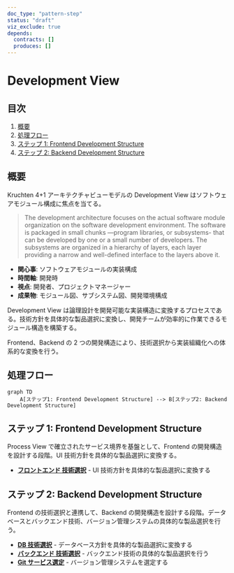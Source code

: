 ```yaml
---
doc_type: "pattern-step"
status: "draft"
viz_exclude: true
depends:
  contracts: []
  produces: []
---
```


# Development View

## 目次

1. [概要](#概要)
2. [処理フロー](#処理フロー)
3. [ステップ 1: Frontend Development Structure](#ステップ-1-frontend-development-structure)
4. [ステップ 2: Backend Development Structure](#ステップ-2-backend-development-structure)

## 概要

Kruchten 4+1 アーキテクチャビューモデルの Development View はソフトウェアモジュール構成に焦点を当てる。

> The development architecture focuses on the actual software module organization on the software development environment. The software is packaged in small chunks —program libraries, or subsystems- that can be developed by one or a small number of developers. The subsystems are organized in a hierarchy of layers, each layer providing a narrow and well-defined interface to the layers above it.

- **関心事**: ソフトウェアモジュールの実装構成
- **時間軸**: 開発時
- **視点**: 開発者、プロジェクトマネージャー
- **成果物**: モジュール図、サブシステム図、開発環境構成

Development View は論理設計を開発可能な実装構造に変換するプロセスである。技術方針を具体的な製品選択に変換し、開発チームが効率的に作業できるモジュール構造を構築する。

Frontend、Backend の 2 つの開発構造により、技術選択から実装組織化への体系的な変換を行う。

## 処理フロー

```mermaid
graph TD
    A[ステップ1: Frontend Development Structure] --> B[ステップ2: Backend Development Structure]
```

## ステップ 1: Frontend Development Structure

Process View で確立されたサービス境界を基盤として、Frontend の開発構造を設計する段階。UI 技術方針を具体的な製品選択に変換する。

- **[フロントエンド 技術選択](01-frontend-tech-selection/README.md)** - UI 技術方針を具体的な製品選択に変換する

## ステップ 2: Backend Development Structure

Frontend の技術選択と連携して、Backend の開発構造を設計する段階。データベースとバックエンド技術、バージョン管理システムの具体的な製品選択を行う。

- **[DB 技術選択](02-db-tech-selection/README.md)** - データベース方針を具体的な製品選択に変換する
- **[バックエンド 技術選択](03-backend-tech-selection/README.md)** - バックエンド技術の具体的な製品選択を行う
- **[Git サービス選定](04-git-service-selection/README.md)** - バージョン管理システムを選定する
